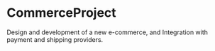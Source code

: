 # CommerceProject
Design and development of a new e-commerce, and Integration with payment and shipping providers.

